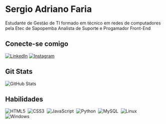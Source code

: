 
# Sergio Adriano Faria

Estudante de Gestão de TI 
formado em técnico em redes de computadores pela Etec de Sapopemba
Analista de Suporte e Progamador Front-End
## Conecte-se comigo 
[![LinkedIn](https://img.shields.io/badge/LinkedIn-000?style=for-the-badge&logo=linkedin&logoColor=0E73A8)](https://www.linkedin.com/in/sergio-adriano-faria-7906082b/)
[![Instagram](https://img.shields.io/badge/instagram-000?style=for-the-badge&logo=Instagramn&logoColor=0E75A8)](https://www.instagram.com/serginhofaria/)


## Git Stats 
![GitHub Stats](https://github-readme-stats.vercel.app/api?username=sergiodeveloper12&theme=transparent&bg_color=000&border_color=30A3DC&show_icons=true&icon_color=30A3DC&title_color=E94D5F&text_color=FFF)

## Habilidades 
![HTML5](https://img.shields.io/badge/HTML5-000?style=for-the-badge&logo=html5)&nbsp;
![CSS3](https://img.shields.io/badge/CSS3-000?style=for-the-badge&logo=css3&logoColor=264CE4)&nbsp;
![JavaScript](https://img.shields.io/badge/JavaScript-000?style=for-the-badge&logo=javascript)&nbsp;
![Python](https://img.shields.io/badge/Python-000?style=for-the-badge&logo=python)&nbsp;
![MySQL](https://img.shields.io/badge/mysql-%2300f.svg?style=for-the-badge&logo=mysql&logoColor=white)&nbsp;
![Linux](https://img.shields.io/badge/-Linux-020114?style=for-the-badge&amp;logo=linux&amp;logoColor=F75B02)&nbsp;
![Windows](https://img.shields.io/badge/-Windows-020114?style=for-the-badge&amp;logo=Windows&amp;logoColor=F75B02)&nbsp;
